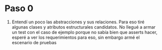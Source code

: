 # Paso 0
1. Entendí un poco las abstracciones y sus relaciones. Para eso tiré algunas clases y atributos estructurales candidatos. No llegué a armar un test con el caso de ejemplo porque no sabía bien
que asserts hacer, esperé a ver los requerimientos para eso, sin embargo armé el escenario de pruebas



